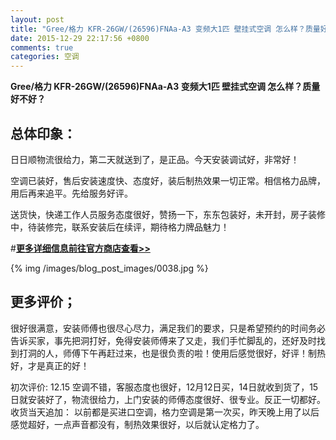```yaml
---
layout: post
title: "Gree/格力 KFR-26GW/(26596)FNAa-A3 变频大1匹 壁挂式空调 怎么样？质量好不好？"
date: 2015-12-29 22:17:56 +0800
comments: true
categories: 空调
---
```


**Gree/格力 KFR-26GW/(26596)FNAa-A3 变频大1匹 壁挂式空调 怎么样？质量好不好？**

## 总体印象：

日日顺物流很给力，第二天就送到了，是正品。今天安装调试好，非常好！

空调已装好，售后安装速度快、态度好，装后制热效果一切正常。相信格力品牌，用后再来追平。先给服务好评。

送货快，快递工作人员服务态度很好，赞扬一下，东东包装好，未开封，房子装修中，待装修完，联系安装后在续评，期待格力牌品魅力！

#[**更多详细信息前往官方商店查看>>**](http://redirect.simba.taobao.com/rd?w=unionnojs&f=http%3A%2F%2Fai.taobao.com%2Fauction%2Fedetail.htm%3Fe%3DoDegIWKK6VXuDAZjWhpTWF%252FSwDEmnMls18dBZcyt2dBBWJVBnwmj7tnO073KpEUuesayvrQ7hvkEwiwEAUVRm%252BkhmNFX%252F3dHWvA9v2QHrugIdF8vpPzQmyxkRCTGouB6Py51kduwY2P2VAFwkOrKCg%253D%253D%26ptype%3D100010%26from%3Dbasic&k=5ccfdb950740ca16&c=un&b=alimm_0&p=mm_109581374_12296429_46532450)

<!--More-->

{% img /images/blog_post_images/0038.jpg %}

## 更多评价；

很好很满意，安装师傅也很尽心尽力，满足我们的要求，只是希望预约的时间务必告诉买家，事先把洞打好，免得安装师傅来了又走，我们手忙脚乱的，还好及时找到打洞的人，师傅下午再赶过来，也是很负责的啦！使用后感觉很好，好评！制热好，才是真正的好！

初次评价:
12.15
空调不错，客服态度也很好，12月12日买，14日就收到货了，15日就安装好了，物流很给力，上门安装的师傅态度很好、很专业。反正一切都好。
收货当天追加：
以前都是买进口空调，格力空调是第一次买，昨天晚上用了以后感觉超好，一点声音都没有，制热效果很好，以后就认定格力了。